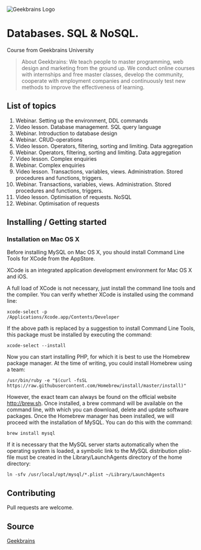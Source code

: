 ![Geekbrains Logo](https://github.com/ilyastartsdata/introductiontopython/blob/master/gb.png)

# Databases. SQL & NoSQL.

Course from Geekbrains University

> About Geekbrains: We teach people to master programming, web design and marketing from the ground up. We conduct online courses with internships and free master classes, develop the community, cooperate with employment companies and continuously test new methods to improve the effectiveness of learning.

## List of topics

1. Webinar. Setting up the environment, DDL commands
2. Video lesson. Database management. SQL query language
3. Webinar. Introduction to database design
4. Webinar. CRUD-operations
5. Video lesson. Operators, filtering, sorting and limiting. Data aggregation
6. Webinar. Operators, filtering, sorting and limiting. Data aggregation
7. Video lesson. Complex enquiries
8. Webinar. Complex enquiries
9. Video lesson. Transactions, variables, views. Administration. Stored procedures and functions, triggers.
10. Webinar. Transactions, variables, views. Administration. Stored procedures and functions, triggers.
11. Video lesson. Optimisation of requests. NoSQL
12. Webinar. Optimisation of requests

## Installing / Getting started

### Installation on Mac OS X

Before installing MySQL on Mac OS X, you should install Command Line Tools for XCode from the AppStore. 

XCode is an integrated application development environment for Mac OS X and iOS. 

A full load of XCode is not necessary, just install the command line tools and the compiler. You can verify whether XCode is installed using the command line:

```shell
xcode-select -p
/Applications/Xcode.app/Contents/Developer
```

If the above path is replaced by a suggestion to install Command Line Tools, this package must be installed by executing the command:

```shell
xcode-select --install
```

Now you can start installing PHP, for which it is best to use the Homebrew package manager. At the time of writing, you could install Homebrew using a team:

```shell
/usr/bin/ruby -e "$(curl -fsSL https://raw.githubusercontent.com/Homebrew/install/master/install)"
```

However, the exact team can always be found on the official website http://brew.sh. 
Once installed, a brew command will be available on the command line, with which you can download, delete and update software packages.
Once the Homebrew manager has been installed, we will proceed with the installation of MySQL. You can do this with the command:
 
 ```shell
 brew install mysql
 ```
 
 If it is necessary that the MySQL server starts automatically when the operating system is loaded, a symbolic link to the MySQL distribution plist-file must be created in the Library/LaunchAgents directory of the home directory:
 
 ```shell
 ln -sfv /usr/local/opt/mysql/*.plist ~/Library/LaunchAgents
 ```

## Contributing

Pull requests are welcome.

## Source

[Geekbrains](https://geekbrains.ru)
